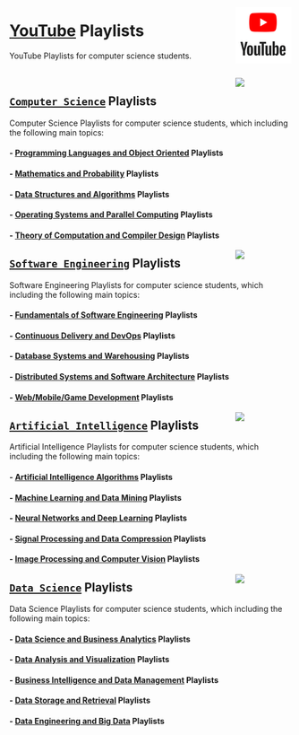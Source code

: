 <img align="right" width="100" src="/logos/youtube.jpg"></img>

# [YouTube](https://www.youtube.com/) Playlists
YouTube Playlists for computer science students.

<br>

<img align="right" width="100" src="https://github.com/cs-MohamedAyman/cs-MohamedAyman/blob/main/repos-logos/computer-science-department.jpg">

## [`Computer Science`](/YouTube-Playlists/Computer-Science/README.md) Playlists
Computer Science Playlists for computer science students, which including the following main topics:

#### - [Programming Languages and Object Oriented](/YouTube-Playlists/Computer-Science/README.md) Playlists
#### - [Mathematics and Probability](/YouTube-Playlists/Computer-Science/README.md) Playlists
#### - [Data Structures and Algorithms](/YouTube-Playlists/Computer-Science/README.md) Playlists
#### - [Operating Systems and Parallel Computing](/YouTube-Playlists/Computer-Science/README.md) Playlists
#### - [Theory of Computation and Compiler Design](/YouTube-Playlists/Computer-Science/README.md) Playlists

<img align="right" width="100" src="https://github.com/cs-MohamedAyman/cs-MohamedAyman/blob/main/repos-logos/software-engineering-department.jpg">

## [`Software Engineering`](/YouTube-Playlists/Software-Engineering/README.md) Playlists
Software Engineering Playlists for computer science students, which including the following main topics:

#### - [Fundamentals of Software Engineering](/YouTube-Playlists/Software-Engineering/README.md) Playlists
#### - [Continuous Delivery and DevOps](/YouTube-Playlists/Software-Engineering/README.md) Playlists
#### - [Database Systems and Warehousing](/YouTube-Playlists/Software-Engineering/README.md) Playlists
#### - [Distributed Systems and Software Architecture](/YouTube-Playlists/Software-Engineering/README.md) Playlists
#### - [Web/Mobile/Game Development](/YouTube-Playlists/Software-Engineering/README.md) Playlists

<img align="right" width="100" src="https://github.com/cs-MohamedAyman/cs-MohamedAyman/blob/main/repos-logos/artificial-intelligence-department.jpg">

## [`Artificial Intelligence`](/YouTube-Playlists/Artificial-Intelligence/README.md) Playlists
Artificial Intelligence Playlists for computer science students, which including the following main topics:

#### - [Artificial Intelligence Algorithms](/YouTube-Playlists/Artificial-Intelligence/README.md) Playlists
#### - [Machine Learning and Data Mining](/YouTube-Playlists/Artificial-Intelligence/README.md) Playlists
#### - [Neural Networks and Deep Learning](/YouTube-Playlists/Artificial-Intelligence/README.md) Playlists
#### - [Signal Processing and Data Compression](/YouTube-Playlists/Artificial-Intelligence/README.md) Playlists
#### - [Image Processing and Computer Vision](/YouTube-Playlists/Artificial-Intelligence/README.md) Playlists

<img align="right" width="100" src="https://github.com/cs-MohamedAyman/cs-MohamedAyman/blob/main/repos-logos/data-science-department.jpg">

## [`Data Science`](/YouTube-Playlists/Data-Science/README.md) Playlists
Data Science Playlists for computer science students, which including the following main topics:

#### - [Data Science and Business Analytics](/YouTube-Playlists/Data-Science/README.md) Playlists
#### - [Data Analysis and Visualization](/YouTube-Playlists/Data-Science/README.md) Playlists
#### - [Business Intelligence and Data Management](/YouTube-Playlists/Data-Science/README.md) Playlists
#### - [Data Storage and Retrieval](/YouTube-Playlists/Data-Science/README.md) Playlists
#### - [Data Engineering and Big Data](/YouTube-Playlists/Data-Science/README.md) Playlists
